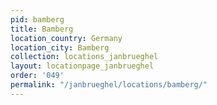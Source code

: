 ```yaml
---
pid: bamberg
title: Bamberg
location_country: Germany
location_city: Bamberg
collection: locations_janbrueghel
layout: locationpage_janbrueghel
order: '049'
permalink: "/janbrueghel/locations/bamberg/"
---
```

